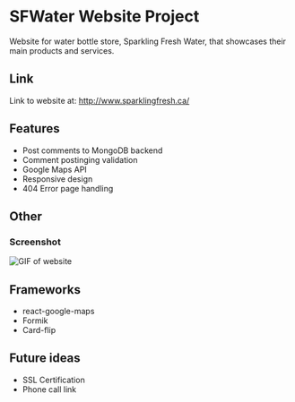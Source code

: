 # SFWater Website Project

Website for water bottle store, Sparkling Fresh Water, that showcases their main products and services.

## Link
Link to website at: http://www.sparklingfresh.ca/

## Features
* Post comments to MongoDB backend
* Comment postinging validation
* Google Maps API
* Responsive design
* 404 Error page handling

## Other
### Screenshot
![GIF of website](https://github.com/AlKL/SFWater-Website-Project/blob/main/frontend/src/images/chrome-capture.gif)

## Frameworks
* react-google-maps
* Formik
* Card-flip

## Future ideas
* SSL Certification
* Phone call link